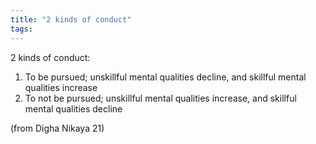 ```yaml
---
title: "2 kinds of conduct"
tags: 
---
```


2 kinds of conduct: 

1. To be pursued; unskillful mental qualities decline, and skillful mental qualities increase 
2. To not be pursued; unskillful mental qualities increase, and skillful mental qualities decline 

(from Digha Nikaya 21)
